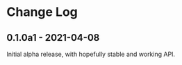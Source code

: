 # Change Log

## 0.1.0a1 - 2021-04-08

Initial alpha release, with hopefully stable and working API.
